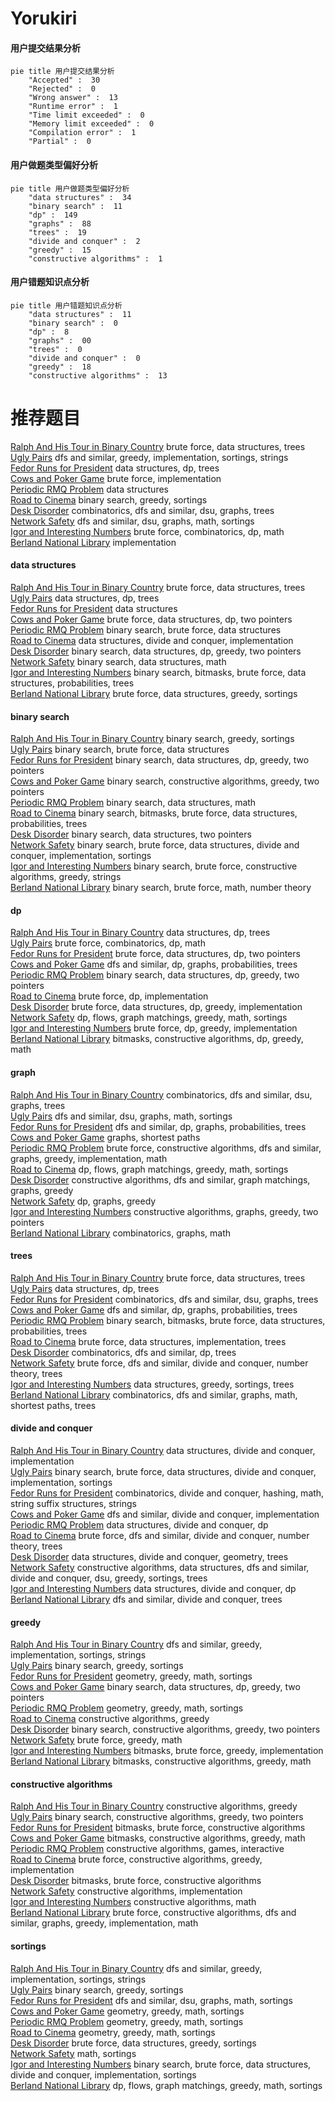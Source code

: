 # Yorukiri
<!-- tabs:start -->
#### **用户提交结果分析**

```mermaid
pie title 用户提交结果分析
    "Accepted" :  30
    "Rejected" :  0
    "Wrong answer" :  13
    "Runtime error" :  1
    "Time limit exceeded" :  0
    "Memory limit exceeded" :  0
    "Compilation error" :  1
    "Partial" :  0
```
#### **用户做题类型偏好分析**

```mermaid
pie title 用户做题类型偏好分析
    "data structures" :  34
    "binary search" :  11
    "dp" :  149
    "graphs" :  88
    "trees" :  19
    "divide and conquer" :  2
    "greedy" :  15
    "constructive algorithms" :  1
```
#### **用户错题知识点分析**

```mermaid
pie title 用户错题知识点分析
    "data structures" :  11
    "binary search" :  0
    "dp" :  8
    "graphs" :  00
    "trees" :  0
    "divide and conquer" :  0
    "greedy" :  18
    "constructive algorithms" :  13
```
<!-- tabs:end -->
# 推荐题目
[Ralph And His Tour in Binary Country](http://codeforces.com/problemset/problem/894/D)		brute force,
                        data structures,
                        trees		  
[Ugly Pairs](http://codeforces.com/problemset/problem/1156/B)		dfs and similar,
                        greedy,
                        implementation,
                        sortings,
                        strings		  
[Fedor Runs for President](http://codeforces.com/problemset/problem/1179/D)		data structures,
                        dp,
                        trees		  
[Cows and Poker Game](http://codeforces.com/problemset/problem/284/B)		brute force,
                        implementation		  
[Periodic RMQ Problem](http://codeforces.com/problemset/problem/803/G)		data structures		  
[Road to Cinema](http://codeforces.com/problemset/problem/729/C)		binary search,
                        greedy,
                        sortings		  
[Desk Disorder](http://codeforces.com/problemset/problem/859/E)		combinatorics,
                        dfs and similar,
                        dsu,
                        graphs,
                        trees		  
[Network Safety](http://codeforces.com/problemset/problem/1039/C)		dfs and similar,
                        dsu,
                        graphs,
                        math,
                        sortings		  
[Igor and Interesting Numbers](http://codeforces.com/problemset/problem/747/F)		brute force,
                        combinatorics,
                        dp,
                        math		  
[Berland National Library](http://codeforces.com/problemset/problem/567/B)		implementation		  
<!-- tabs:start -->
#### **data structures**
[Ralph And His Tour in Binary Country](http://codeforces.com/problemset/problem/894/D)		brute force,
                        data structures,
                        trees		  
[Ugly Pairs](http://codeforces.com/problemset/problem/1179/D)		data structures,
                        dp,
                        trees		  
[Fedor Runs for President](http://codeforces.com/problemset/problem/803/G)		data structures		  
[Cows and Poker Game](http://codeforces.com/problemset/problem/1335/E2)		brute force,
                        data structures,
                        dp,
                        two pointers		  
[Periodic RMQ Problem](http://codeforces.com/problemset/problem/260/E)		binary search,
                        brute force,
                        data structures		  
[Road to Cinema](http://codeforces.com/problemset/problem/1371/F)		data structures,
                        divide and conquer,
                        implementation		  
[Desk Disorder](http://codeforces.com/problemset/problem/1492/C)		binary search,
                        data structures,
                        dp,
                        greedy,
                        two pointers		  
[Network Safety](http://codeforces.com/problemset/problem/1490/G)		binary search,
                        data structures,
                        math		  
[Igor and Interesting Numbers](http://codeforces.com/problemset/problem/1479/D)		binary search,
                        bitmasks,
                        brute force,
                        data structures,
                        probabilities,
                        trees		  
[Berland National Library](http://codeforces.com/problemset/problem/1497/A)		brute force,
                        data structures,
                        greedy,
                        sortings		  
#### **binary search**
[Ralph And His Tour in Binary Country](http://codeforces.com/problemset/problem/729/C)		binary search,
                        greedy,
                        sortings		  
[Ugly Pairs](http://codeforces.com/problemset/problem/260/E)		binary search,
                        brute force,
                        data structures		  
[Fedor Runs for President](http://codeforces.com/problemset/problem/1492/C)		binary search,
                        data structures,
                        dp,
                        greedy,
                        two pointers		  
[Cows and Poker Game](http://codeforces.com/problemset/problem/1463/D)		binary search,
                        constructive algorithms,
                        greedy,
                        two pointers		  
[Periodic RMQ Problem](http://codeforces.com/problemset/problem/1490/G)		binary search,
                        data structures,
                        math		  
[Road to Cinema](http://codeforces.com/problemset/problem/1479/D)		binary search,
                        bitmasks,
                        brute force,
                        data structures,
                        probabilities,
                        trees		  
[Desk Disorder](http://codeforces.com/problemset/problem/1436/E)		binary search,
                        data structures,
                        two pointers		  
[Network Safety](http://codeforces.com/problemset/problem/1461/D)		binary search,
                        brute force,
                        data structures,
                        divide and conquer,
                        implementation,
                        sortings		  
[Igor and Interesting Numbers](http://codeforces.com/problemset/problem/1493/C)		binary search,
                        brute force,
                        constructive algorithms,
                        greedy,
                        strings		  
[Berland National Library](http://codeforces.com/problemset/problem/1487/D)		binary search,
                        brute force,
                        math,
                        number theory		  
#### **dp**
[Ralph And His Tour in Binary Country](http://codeforces.com/problemset/problem/1179/D)		data structures,
                        dp,
                        trees		  
[Ugly Pairs](http://codeforces.com/problemset/problem/747/F)		brute force,
                        combinatorics,
                        dp,
                        math		  
[Fedor Runs for President](http://codeforces.com/problemset/problem/1335/E2)		brute force,
                        data structures,
                        dp,
                        two pointers		  
[Cows and Poker Game](http://codeforces.com/problemset/problem/839/C)		dfs and similar,
                        dp,
                        graphs,
                        probabilities,
                        trees		  
[Periodic RMQ Problem](http://codeforces.com/problemset/problem/1492/C)		binary search,
                        data structures,
                        dp,
                        greedy,
                        two pointers		  
[Road to Cinema](https://codeforces.com/contest/1457/problem/C)		brute force,
                        dp,
                        implementation		  
[Desk Disorder](http://codeforces.com/problemset/problem/1491/C)		brute force,
                        data structures,
                        dp,
                        greedy,
                        implementation		  
[Network Safety](http://codeforces.com/problemset/problem/1437/C)		dp,
                        flows,
                        graph matchings,
                        greedy,
                        math,
                        sortings		  
[Igor and Interesting Numbers](http://codeforces.com/problemset/problem/1499/B)		brute force,
                        dp,
                        greedy,
                        implementation		  
[Berland National Library](http://codeforces.com/problemset/problem/1491/D)		bitmasks,
                        constructive algorithms,
                        dp,
                        greedy,
                        math		  
#### **graph**
[Ralph And His Tour in Binary Country](http://codeforces.com/problemset/problem/859/E)		combinatorics,
                        dfs and similar,
                        dsu,
                        graphs,
                        trees		  
[Ugly Pairs](http://codeforces.com/problemset/problem/1039/C)		dfs and similar,
                        dsu,
                        graphs,
                        math,
                        sortings		  
[Fedor Runs for President](http://codeforces.com/problemset/problem/839/C)		dfs and similar,
                        dp,
                        graphs,
                        probabilities,
                        trees		  
[Cows and Poker Game](https://codeforces.com/contest/1484/problem/F)		graphs,
                        shortest paths		  
[Periodic RMQ Problem](http://codeforces.com/problemset/problem/1487/C)		brute force,
                        constructive algorithms,
                        dfs and similar,
                        graphs,
                        greedy,
                        implementation,
                        math		  
[Road to Cinema](http://codeforces.com/problemset/problem/1437/C)		dp,
                        flows,
                        graph matchings,
                        greedy,
                        math,
                        sortings		  
[Desk Disorder](http://codeforces.com/problemset/problem/1470/D)		constructive algorithms,
                        dfs and similar,
                        graph matchings,
                        graphs,
                        greedy		  
[Network Safety](http://codeforces.com/problemset/problem/1476/C)		dp,
                        graphs,
                        greedy		  
[Igor and Interesting Numbers](http://codeforces.com/problemset/problem/1304/D)		constructive algorithms,
                        graphs,
                        greedy,
                        two pointers		  
[Berland National Library](http://codeforces.com/problemset/problem/1475/C)		combinatorics,
                        graphs,
                        math		  
#### **trees**
[Ralph And His Tour in Binary Country](http://codeforces.com/problemset/problem/894/D)		brute force,
                        data structures,
                        trees		  
[Ugly Pairs](http://codeforces.com/problemset/problem/1179/D)		data structures,
                        dp,
                        trees		  
[Fedor Runs for President](http://codeforces.com/problemset/problem/859/E)		combinatorics,
                        dfs and similar,
                        dsu,
                        graphs,
                        trees		  
[Cows and Poker Game](http://codeforces.com/problemset/problem/839/C)		dfs and similar,
                        dp,
                        graphs,
                        probabilities,
                        trees		  
[Periodic RMQ Problem](http://codeforces.com/problemset/problem/1479/D)		binary search,
                        bitmasks,
                        brute force,
                        data structures,
                        probabilities,
                        trees		  
[Road to Cinema](http://codeforces.com/problemset/problem/1511/C)		brute force,
                        data structures,
                        implementation,
                        trees		  
[Desk Disorder](http://codeforces.com/problemset/problem/1499/F)		combinatorics,
                        dfs and similar,
                        dp,
                        trees		  
[Network Safety](http://codeforces.com/problemset/problem/1491/E)		brute force,
                        dfs and similar,
                        divide and conquer,
                        number theory,
                        trees		  
[Igor and Interesting Numbers](http://codeforces.com/problemset/problem/1466/D)		data structures,
                        greedy,
                        sortings,
                        trees		  
[Berland National Library](http://codeforces.com/problemset/problem/1495/D)		combinatorics,
                        dfs and similar,
                        graphs,
                        math,
                        shortest paths,
                        trees		  
#### **divide and conquer**
[Ralph And His Tour in Binary Country](http://codeforces.com/problemset/problem/1371/F)		data structures,
                        divide and conquer,
                        implementation		  
[Ugly Pairs](http://codeforces.com/problemset/problem/1461/D)		binary search,
                        brute force,
                        data structures,
                        divide and conquer,
                        implementation,
                        sortings		  
[Fedor Runs for President](http://codeforces.com/problemset/problem/1466/G)		combinatorics,
                        divide and conquer,
                        hashing,
                        math,
                        string suffix structures,
                        strings		  
[Cows and Poker Game](http://codeforces.com/problemset/problem/1490/D)		dfs and similar,
                        divide and conquer,
                        implementation		  
[Periodic RMQ Problem](https://codeforces.com/contest/1483/problem/C)		data structures,
                        divide and conquer,
                        dp		  
[Road to Cinema](http://codeforces.com/problemset/problem/1491/E)		brute force,
                        dfs and similar,
                        divide and conquer,
                        number theory,
                        trees		  
[Desk Disorder](http://codeforces.com/problemset/problem/1303/G)		data structures,
                        divide and conquer,
                        geometry,
                        trees		  
[Network Safety](http://codeforces.com/problemset/problem/1494/D)		constructive algorithms,
                        data structures,
                        dfs and similar,
                        divide and conquer,
                        dsu,
                        greedy,
                        sortings,
                        trees		  
[Igor and Interesting Numbers](http://codeforces.com/problemset/problem/1482/E)		data structures,
                        divide and conquer,
                        dp		  
[Berland National Library](http://codeforces.com/problemset/problem/566/C)		dfs and similar,
                        divide and conquer,
                        trees		  
#### **greedy**
[Ralph And His Tour in Binary Country](http://codeforces.com/problemset/problem/1156/B)		dfs and similar,
                        greedy,
                        implementation,
                        sortings,
                        strings		  
[Ugly Pairs](http://codeforces.com/problemset/problem/729/C)		binary search,
                        greedy,
                        sortings		  
[Fedor Runs for President](http://codeforces.com/problemset/problem/1495/A)		geometry,
                        greedy,
                        math,
                        sortings		  
[Cows and Poker Game](http://codeforces.com/problemset/problem/1492/C)		binary search,
                        data structures,
                        dp,
                        greedy,
                        two pointers		  
[Periodic RMQ Problem](https://codeforces.com/contest/1496/problem/C)		geometry,
                        greedy,
                        math,
                        sortings		  
[Road to Cinema](http://codeforces.com/problemset/problem/1493/A)		constructive algorithms,
                        greedy		  
[Desk Disorder](http://codeforces.com/problemset/problem/1463/D)		binary search,
                        constructive algorithms,
                        greedy,
                        two pointers		  
[Network Safety](http://codeforces.com/problemset/problem/1462/C)		brute force,
                        greedy,
                        math		  
[Igor and Interesting Numbers](http://codeforces.com/problemset/problem/1494/B)		bitmasks,
                        brute force,
                        greedy,
                        implementation		  
[Berland National Library](http://codeforces.com/problemset/problem/1492/D)		bitmasks,
                        constructive algorithms,
                        greedy,
                        math		  
#### **constructive algorithms**
[Ralph And His Tour in Binary Country](http://codeforces.com/problemset/problem/1493/A)		constructive algorithms,
                        greedy		  
[Ugly Pairs](http://codeforces.com/problemset/problem/1463/D)		binary search,
                        constructive algorithms,
                        greedy,
                        two pointers		  
[Fedor Runs for President](https://codeforces.com/contest/1456/problem/B)		bitmasks,
                        brute force,
                        constructive algorithms		  
[Cows and Poker Game](http://codeforces.com/problemset/problem/1492/D)		bitmasks,
                        constructive algorithms,
                        greedy,
                        math		  
[Periodic RMQ Problem](https://codeforces.com/contest/1504/problem/D)		constructive algorithms,
                        games,
                        interactive		  
[Road to Cinema](https://codeforces.com/contest/1483/problem/A)		brute force,
                        constructive algorithms,
                        greedy,
                        implementation		  
[Desk Disorder](https://codeforces.com/contest/1457/problem/D)		bitmasks,
                        brute force,
                        constructive algorithms		  
[Network Safety](http://codeforces.com/problemset/problem/1513/A)		constructive algorithms,
                        implementation		  
[Igor and Interesting Numbers](http://codeforces.com/problemset/problem/1473/C)		constructive algorithms,
                        math		  
[Berland National Library](http://codeforces.com/problemset/problem/1487/C)		brute force,
                        constructive algorithms,
                        dfs and similar,
                        graphs,
                        greedy,
                        implementation,
                        math		  
#### **sortings**
[Ralph And His Tour in Binary Country](http://codeforces.com/problemset/problem/1156/B)		dfs and similar,
                        greedy,
                        implementation,
                        sortings,
                        strings		  
[Ugly Pairs](http://codeforces.com/problemset/problem/729/C)		binary search,
                        greedy,
                        sortings		  
[Fedor Runs for President](http://codeforces.com/problemset/problem/1039/C)		dfs and similar,
                        dsu,
                        graphs,
                        math,
                        sortings		  
[Cows and Poker Game](http://codeforces.com/problemset/problem/1495/A)		geometry,
                        greedy,
                        math,
                        sortings		  
[Periodic RMQ Problem](https://codeforces.com/contest/1496/problem/C)		geometry,
                        greedy,
                        math,
                        sortings		  
[Road to Cinema](http://codeforces.com/problemset/problem/1495/A)		geometry,
                        greedy,
                        math,
                        sortings		  
[Desk Disorder](http://codeforces.com/problemset/problem/1497/A)		brute force,
                        data structures,
                        greedy,
                        sortings		  
[Network Safety](http://codeforces.com/problemset/problem/1427/A)		math,
                        sortings		  
[Igor and Interesting Numbers](http://codeforces.com/problemset/problem/1461/D)		binary search,
                        brute force,
                        data structures,
                        divide and conquer,
                        implementation,
                        sortings		  
[Berland National Library](http://codeforces.com/problemset/problem/1437/C)		dp,
                        flows,
                        graph matchings,
                        greedy,
                        math,
                        sortings		  
<!-- tabs:end -->
